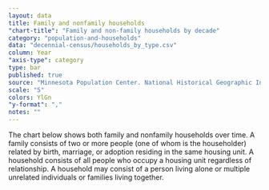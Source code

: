 ```yaml
---
layout: data
title: Family and nonfamily households
"chart-title": "Family and non-family households by decade"
category: "population-and-households"
data: "decennial-census/households_by_type.csv"
column: Year
"axis-type": category
type: bar
published: true
source: "Minnesota Population Center. National Historical Geographic Information System: Version 2.0. Minneapolis, MN: University of Minnesota 2011."
scale: "5"
colors: YlGn
"y-format": ","
notes: ""
---
```


The chart below shows both family and nonfamily households over time. A family consists of two or more people (one of whom is the householder) related by birth, marriage, or adoption residing in the same housing unit. A household consists of all people who occupy a housing unit regardless of relationship. A household may consist of a person living alone or multiple unrelated individuals or families living together.